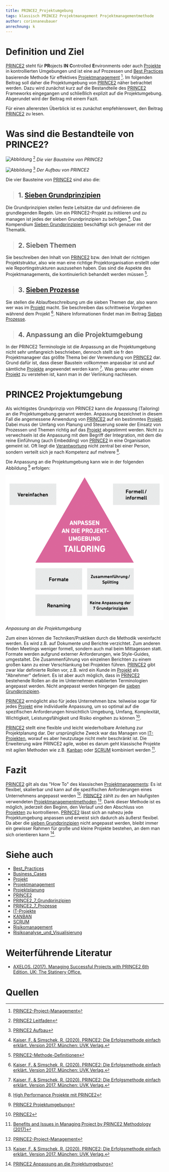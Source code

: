 ```yaml
---
title: PRINCE2_Projektumgebung
tags: klassisch PRINCE2 Projektmanagement Projektmanagementmethode
author: corinnaneubauer
anrechnung: k 
---
```


# Definition und Ziel
[PRINCE2](PRINCE2.md) steht für **PR**ojects **IN** **C**ontrolled **E**nvironments oder auch [Projekte](Projekt.md) in kontrollierten Umgebungen und ist eine auf Prozessen und [Best Practices](Best_Practices.md) basierende Methode für effektives [Projektmanagement](Projektmanagement.md) [^1]. Im folgenden Beitrag soll daher die Projektumgebung von [PRINCE2](PRINCE2.md) näher betrachtet werden. Dazu wird zunächst kurz auf die Bestandteile des [PRINCE2](PRINCE2.md) Frameworks eingegangen und schließlich explizit auf die Projektumgebung. Abgerundet wird der Beitrag mit einem Fazit.

Für einen allerersten Überblick ist es zunächst empfehlenswert, den Beitrag [PRINCE2](PRINCE2.md) zu lesen. 



# Was sind die Bestandteile von PRINCE2?


![Abbildung](PRINCE2_Die_vier_Bausteine/PRINCE2_Projektumgebung.png) [^9]
*Die vier Bausteine von PRINCE2*

![Abbildung](PRINCE2_Aufbau/PRINCE2_Projektumgebung.png) [^10]
*Der Aufbau von PRINCE2* 


Die vier Bausteine von [PRINCE2](PRINCE2.md) sind also die:

> ## 1. [Sieben Grundprinzipien](PRINCE2_7_Grundprinzipien.md)
Die Grundprinzipien stellen feste Leitsätze dar und definieren die grundlegenden Regeln. Um ein PRINCE2-Projekt zu initiieren und zu managen ist jedes der sieben Grundprinzipien zu befolgen [^2]. Das Kompendium [Sieben Grundprinzipien](PRINCE2_7_Grundprinzipien.md) beschäftigt sich genauer mit der Thematik.

> ## 2. Sieben Themen
Sie beschreiben den Inhalt von [PRINCE2](PRINCE2.md) bzw. den Inhalt der richtigen Projektstruktur, also wie man eine richtige Projektorganisation erstellt oder wie Reportingstrukturen auszusehen haben. Das sind die Aspekte des Projektmanagements, die kontinuierlich behandelt werden müssen [^3]. 

> ## 3. [Sieben Prozesse](PRINCE2_7_Prozesse.md)
Sie stellen die Ablaufbeschreibung um die sieben Themen dar, also wann wer was im [Projekt](Projekt.md) macht. Sie beschreiben das schrittweise Vorgehen während dem Projekt [^2]. Nähere Informationen findet man im Beitrag [Sieben Prozesse](PRINCE2_7_Prozesse.md).

> ## 4. Anpassung an die Projektumgebung
In der PRINCE2 Terminologie ist die Anpassung an die Projektumgebung nicht sehr umfangreich beschrieben, dennoch stellt sie fr den Projektmanageer das größte Thema bei der Verwendung von [PRINCE2](PRINCE2.md) dar. Grund dafür ist, dass dieser Baustein vollkommen anpassbar ist und auf sämtliche [Projekte](Projekt.md) angewendet werden kann [^2]. Was genau unter einem [Projekt](Projekt.md) zu verstehen ist, kann man in der Verlinkung nachlesen. 


# PRINCE2 Projektumgebung

 
Als wichtigstes Grundprinzip von PRINCE2 kann die Anpassung (Tailoring) an die Projektumgebung genannt werden. Anpassung bezeichnet in diesem Fall die angemessene Anwendung von [PRINCE2](PRINCE2.md) auf ein bestimmtes [Projekt](Projekt.md). Dabei muss der Umfang von Planung und Steuerung sowie der Einsatz von Prozessen und Themen richtig auf das [Projekt](Projekt.md) abgestimmt werden. Nicht zu verwechseln ist die Anpassung mit dem Begriff der Integration, mit dem die reine Einführung (auch Embedding) von [PRINCE2](PRINCE2.md) in eine Organisation gemeint ist. Oft liegt die [Verantwortung](Verantwortlichkeiten.md) nicht zentral bei einer Person, sondern verteilt sich je nach Kompetenz auf mehrere [^4]. 
 

Die Anpassung an die Projektumgebung kann wie in der folgenden Abbildung [^5] erfolgen: 

![Abbildung](PRINCE2_Projektumgebung/PRINCE2_Projektumgebung.png)

*Anpassung an die Projektumgebung*

Zum einen können die Techniken/Praktiken durch die Methodik vereinfacht werden. Es wird z.B. auf Dokumente und Berichte verzichtet. 
Zum anderen finden Meetings weniger formell, sondern auch mal beim Mittagessen statt. 
Formate werden aufgrund externer Anforderungen, wie Style-Guides, umgestaltet. 
Die Zusammenführung von einzelnen Berichten zu einem großen kann zu einer Verschlankung bei Projekten führen. 
[PRINCE2](PRINCE2.md) gibt zwar klar definierte Rollen vor, z.B. wird ein Kunde im [Projekt](Projekt.md) als "Abnehmer" definiert. Es ist aber auch möglich, dass in [PRINCE2](PRINCE2.md) bestehende Rollen an die im Unternehmen etablierten Terminologien angepasst werden. Nicht angepasst werden hingegen die [sieben Grundprinzipien](PRINCE2_7_Grundprinzipien.md). 

[PRINCE2](PRINCE2.md) ermöglicht also für jedes Unternehmen bzw. teilweise sogar für jedes [Projekt](Projekt.md) eine individuelle Anpassung, um so optimal auf die spezifischen Anforderungen hinsichtlich Umgebung, Umfang, Komplexität, Wichtigkeit, Leistungsfähigkeit und Risiko eingehen zu können [^6]. 

[PRINCE2](PRINCE2.md) stellt eine flexible und leicht wiederholbare Anleitung zur Projektplanung dar. Der ursprüngliche Zweck war das Managen von [IT-Projekten](IT-Projekte.md), worauf es aber heutzutage nicht mehr beschränkt ist. Die Erweiterung wäre PRINCE2 agile, wobei es darum geht klassische Projekte mit agilen Methoden wie z.B. [Kanban](Kanban.md) oder [SCRUM](SCRUM.md) kombiniert werden [^7].  

# Fazit

[PRINCE2](PRINCE2.md) gilt als das "How To" des klassischen [Projektmanagements](Projektmanagement.md): Es ist flexibel, skalierbar und kann auf die spezifischen Anforderungen eines Unternehmens angepasst werden [^1]. [PRINCE2](PRINCE2.md) zählt zu den am häufigsten verwendeten [Projektmanagementmethoden](Projektmanagement.md) [^2]. Dank dieser Methode ist es möglich, jederzeit den Beginn, den Verlauf und den Abschluss von [Projekten](Projekt.md) zu kontrollieren. 
[PRINCE2](PRINCE2.md) lässt sich an nahezu jede Projektumgebung anpassen und erweist sich dadurch als äußerst flexibel. Da aber die [sieben Grundprinzipien](PRINCE2_7_Grundprinzipien.md) nicht angepasst werden, bleibt immer ein gewisser Rahmen für große und kleine Projekte bestehen, an dem man sich orientieren kann [^8].



# Siehe auch

* [Best_Practices](Best_Practices.md)
* [Business_Cases](Business_Cases.md)
* [Projekt](Projekt.md)
* [Projektmanagement](Projektmanagement.md)
* [Projektplanung](Projektplanung.md)
* [PRINCE2](PRINCE2.md) 
* [PRINCE2_7_Grundprinzipien](PRINCE2_7_Grundprinzipien.md)
* [PRINCE2_7_Prozesse](PRINCE2_7_Prozesse.md)
* [IT-Projekte](IT-Projekte.md)
* [KANBAN](Kanban.md)
* [SCRUM](SCRUM.md)
* [Risikomanagement](Risikomanagement.md)
* [Risikoanalyse_und_Visualisierung](Risikoanalyse_und_Visualisierung.md)

# Weiterführende Literatur

* [AXELOS. (2017). Managing Successful Projects with PRINCE2 6th Edition. UK: The Statinery Office.](https://www.hugendubel.de/de/ebook_epub/axelos-managing_successful_projects_with_prince2_2009_edition-20000486-produkt-details.html)

# Quellen

[^1]: [PRINCE2-Project-Management](https://www.axelos.com/certifications/propath/prince2-project-management) 
[^2]: [Kaiser, F. & Simschek, R. (2020). PRINCE2: Die Erfolgsmethode einfach erklärt. Version 2017. München: UVK Verlag.](https://www.thalia.de/shop/home/artikeldetails/A1058324519?ProvID=11000522&gclid=EAIaIQobChMIlLeY_ab39AIVY41oCR1tBQeSEAQYAiABEgKXFfD_BwE)
[^3]: [PRINCE2-Methode-Definitionen](https://www.maxpert.de/de/profil/schulungsspektrum/prince2-methode-definitionen/506) 
[^4]: [High Performance Projekte mit PRINCE2](https://www.youtube.com/watch?v=zl4zHUtwmSg) 
[^5]: [PRINCE2 Projektumgebung](https://www.agile-heroes.de/magazine/prince2-projektumgebung/)
[^6]: [PRINCE2](https://de.wikipedia.org/wiki/PRINCE2)
[^7]: [Benefits and Issues in Managing Project by PRINCE2 Methodology (2017)](https://www.researchgate.net/publication/318555680_Benefits_and_Issues_in_Managing_Project_by_PRINCE2_Methodology) 
[^8]: [PRINCE2 Anpassung an die Projektumgebung](https://www.certnow.de/itsm-blog/10-prince2/77-prince2-2017-anpassen-an-die-projektumgebung.html)  
[^9]: [PRINCE2 Leitfaden](https://www.agile-heroes.de/magazine/prince2-leitfaden/) 
[^10]: [PRINCE2 Aufbau](https://www.heitcon3.de/wp-content/uploads/2019/08/PRINCE2-2017-Leseprobe.pdf) 


